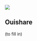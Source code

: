 [![](https://github.com/mixmix/hypermarkdown/raw/master/hypermarkdown_badge.png)](https://hypermarkdown.herokuapp.com/neotribaltech/snapshots/blob/master/README.md)

## Ouishare

(to fill in)

